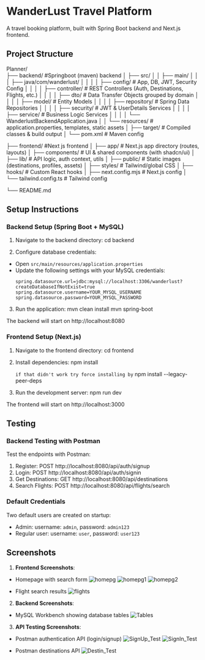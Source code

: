 # WanderLust Travel Platform

A travel booking platform, built with Spring Boot backend and Next.js frontend.

## Project Structure
Planner/                            
├── backend/                        #Springboot (maven) backend
│   ├── src/
│   │   ├── main/
│   │   │   ├── java/com/wanderlust/
│   │   │   │   ├── config/          # App, DB, JWT, Security Config
│   │   │   │   ├── controller/      # REST Controllers (Auth, Destinations, Flights, etc.)
│   │   │   │   ├── dto/             # Data Transfer Objects grouped by domain
│   │   │   │   ├── model/           # Entity Models
│   │   │   │   ├── repository/      # Spring Data Repositories
│   │   │   │   ├── security/        # JWT & UserDetails Services
│   │   │   │   ├── service/         # Business Logic Services
│   │   │   │   └── WanderlustBackendApplication.java
│   │   └── resources/               # application.properties, templates, static assets
│   ├── target/                      # Compiled classes & build output
│   └── pom.xml                      # Maven config

├── frontend/                        #Next js frontend
│   ├── app/                         # Next.js app directory (routes, layouts)
│   ├── components/                 # UI & shared components (with shadcn/ui)
│   ├── lib/                         # API logic, auth context, utils
│   ├── public/                      # Static images (destinations, profiles, assets)
│   ├── styles/                      # Tailwind/global CSS
│   ├── hooks/                       # Custom React hooks
│   ├── next.config.mjs             # Next.js config
│   └── tailwind.config.ts          # Tailwind config

└── README.md


## Setup Instructions

### Backend Setup (Spring Boot + MySQL)

1. Navigate to the backend directory:
    cd backend

2. Configure database credentials:
- Open `src/main/resources/application.properties`
- Update the following settings with your MySQL credentials:
  ```properties
  spring.datasource.url=jdbc:mysql://localhost:3306/wanderlust?createDatabaseIfNotExist=true
  spring.datasource.username=YOUR_MYSQL_USERNAME
  spring.datasource.password=YOUR_MYSQL_PASSWORD
  ```

3. Run the application:
    mvn clean install
    mvn spring-boot

The backend will start on http://localhost:8080




### Frontend Setup (Next.js)

1. Navigate to the frontend directory:
    cd frontend

2. Install dependencies:
    npm install

    `if that didn't work try force installing by`
    npm install --legacy-peer-deps

3. Run the development server:
    npm run dev

The frontend will start on http://localhost:3000

## Testing

### Backend Testing with Postman

Test the endpoints with Postman:

1. Register: POST http://localhost:8080/api/auth/signup
2. Login: POST http://localhost:8080/api/auth/signin
3. Get Destinations: GET http://localhost:8080/api/destinations
4. Search Flights: POST http://localhost:8080/api/flights/search

### Default Credentials

Two default users are created on startup:
- Admin: username: `admin`, password: `admin123`
- Regular user: username: `user`, password: `user123`

## Screenshots

1. **Frontend Screenshots**:
- Homepage with search form
![homepg](screenshots/homepg.png)
![homepg1](screenshots/homepg2.png)
![homepg2](screenshots/homepg2.png)

- Flight search results
![flights](screenshots/flightSearch.png)


2. **Backend Screenshots**:
- MySQL Workbench showing database tables
![Tables](screenshots/dbTables.png)

3. **API Testing Screenshots**:
- Postman authentication API (login/signup)
![SignUp_Test](screenshots/TestSignUp.png)
![SignIn_Test](screenshots/TestSignin.png)

- Postman destinations API
![Destin_Test](screenshots/TestDestin.png)


    